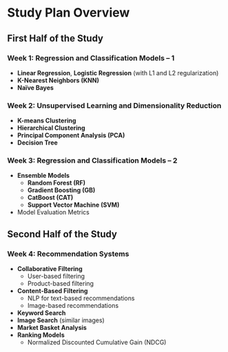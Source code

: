 # Study Plan Overview

## First Half of the Study

### Week 1: Regression and Classification Models – 1
- **Linear Regression**, **Logistic Regression** (with L1 and L2 regularization)
- **K-Nearest Neighbors (KNN)**
- **Naïve Bayes**

### Week 2: Unsupervised Learning and Dimensionality Reduction
- **K-means Clustering**
- **Hierarchical Clustering**
- **Principal Component Analysis (PCA)**
- **Decision Tree**

### Week 3: Regression and Classification Models – 2
- **Ensemble Models**
  - **Random Forest (RF)**
  - **Gradient Boosting (GB)**
  - **CatBoost (CAT)**
  - **Support Vector Machine (SVM)**
- Model Evaluation Metrics

## Second Half of the Study

### Week 4: Recommendation Systems
- **Collaborative Filtering**
  - User-based filtering
  - Product-based filtering
- **Content-Based Filtering**
  - NLP for text-based recommendations
  - Image-based recommendations
- **Keyword Search**
- **Image Search** (similar images)
- **Market Basket Analysis**
- **Ranking Models**
  - Normalized Discounted Cumulative Gain (NDCG)
